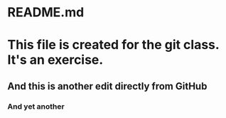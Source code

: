 # README.md

# This file is created for the git class. It's an exercise.

## And this is another edit directly from GitHub
### And yet another
